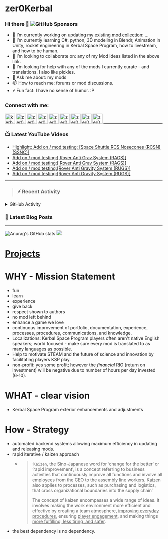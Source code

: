 # zer0Kerbal

### Hi there 👋 ![GitHub Sponsors](https://img.shields.io/github/sponsors/zer0Kerbal?color=purple&label=Github%20Sponsors&style=social)  
- 🔭 I’m currently working on updating my [existing mod collection](https://tinyurl.com/zer0KModTracker): ...
- 🌱 I’m currently learning C#, python, 3D modeling in Blendr, Animation in Unity, rocket engineering in Kerbal Space Program, how to livestream, and how to be human.
- 👯 I’m looking to collaborate on: any of my Mod Ideas listed in the above link.
- 🤔 I’m looking for help with any of the mods I currently curate - and translations. I also like pickles.
- 💬 Ask me about: my mods 
- 📫 How to reach me: forums or mod discussions.
- ⚡ Fun fact: I have no sense of humor. :P

### Connect with me:

<!--[<img align="left" alt="kerbalspaceprogram.com" width="32px" src="https://kerbalspaceprogram.com//favicon.ico" />][website]-->
[<img align="left" alt="kerbalspaceprogram.com" width="32px" src="https://cdn.icon-icons.com/icons2/1381/PNG/32/kerbalspaceprogram_93898.png" />][website]
[<img align="left" alt="zer0Kerbal | CurseForge" width="32px" src="https://cdn.jsdelivr.net/npm/simple-icons@v3/icons/curseforge.svg" />][curseforge]
[<img align="left" alt="zer0Kerbal | Reddit" width="32px" src="https://cdn.icon-icons.com/icons2/1945/PNG/512/iconfinder-reddit-4661631_122483.png" />][reddit]
[<img align="left" alt="zer0Kerbal | Patreon" width="32px" src="https://cdn.icon-icons.com/icons2/2429/PNG/512/patreon_logo_icon_147253.png" />][patreon]
[<img align="left" alt="zer0Kerbal | YouTube" width="32px" src="https://cdn.icon-icons.com/icons2/836/PNG/512/Youtube_icon-icons.com_66802.png" />][youtube]
[<img align="left" alt="zer0Kerbal | Twitch" width="32px" src="https://cdn.icon-icons.com/icons2/2699/PNG/512/twitch_logo_icon_170383.png" />][twitch]
[<img align="left" alt="zer0Kerbal | PayPal" width="32px" src="https://cdn.icon-icons.com/icons2/2699/PNG/512/paypal_logo_icon_168055.png" />][paypal]
[<img align="left" alt="zer0Kerbal | Buy Me a Coffee" width="32px" src="https://www.buymeacoffee.com/assets/img/bmc-meta-new/new/favicon.ico" />][buymeacoffee]
<!-- [<img align="left" alt="zer0Kerbal | buy me a coffee" width="22px" src="https://cdn.jsdelivr.net/npm/simple-icons@v3/icons/buymeacoffee.svg" />][buymeacoffee] -->
[<img align="left" alt="zer0Kerbal | Twitter" width="32px" src="https://cdn.icon-icons.com/icons2/836/PNG/32/Twitter_icon-icons.com_66803.png" />][twitter]
<!-- [<img align="left" alt="zer0Kerbal | Twitter" width="22px" src="https://cdn.jsdelivr.net/npm/simple-icons@v3/icons/twitter.svg" />][twitter] -->
<br />

---

### 📺 Latest YouTube Videos

<!-- YOUTUBE:START -->
- [Highlight: Add on / mod testing: [Space Shuttle RCS Nosecones &lpar;RCSN&rpar; &lpar;SSNC&rpar;]](https://www.youtube.com/watch?v=RJc-QvbX6VQ)
- [Add on / mod testing:[ Rover Anti Grav System &lpar;RAGS&rpar;]](https://www.youtube.com/watch?v=NeLISUou36c)
- [Add on / mod testing:[ Rover Anti Grav System &lpar;RAGS&rpar;]](https://www.youtube.com/watch?v=QyRfY0lpju0)
- [Add on / mod testing:[Rover Anti Gravity System &lpar;RUGS&rpar;]](https://www.youtube.com/watch?v=3vx80qaI-OI)
- [Add on / mod testing:[Rover Anti Gravity System &lpar;RUGS&rpar;]](https://www.youtube.com/watch?v=GLQqNlzc4N0)
<!-- YOUTUBE:END -->

---

>### :zap: Recent Activity

<details>
  <summary>GitHub Activity</summary>
  
<!--START_SECTION:activity-->
1. ❗️ Opened issue [#51](https://github.com/zer0Kerbal/WernhersOldStuff/issues/51) in [zer0Kerbal/WernhersOldStuff](https://github.com/zer0Kerbal/WernhersOldStuff)
2. 🗣 Commented on [#24](https://github.com/zer0Kerbal/RadialOmniSeparator/issues/24) in [zer0Kerbal/RadialOmniSeparator](https://github.com/zer0Kerbal/RadialOmniSeparator)
3. 🗣 Commented on [#24](https://github.com/zer0Kerbal/RadialOmniSeparator/issues/24) in [zer0Kerbal/RadialOmniSeparator](https://github.com/zer0Kerbal/RadialOmniSeparator)
4. 🗣 Commented on [#25](https://github.com/zer0Kerbal/RadialOmniSeparator/issues/25) in [zer0Kerbal/RadialOmniSeparator](https://github.com/zer0Kerbal/RadialOmniSeparator)
5. 🗣 Commented on [#17](https://github.com/zer0Kerbal/RadialOmniSeparator/issues/17) in [zer0Kerbal/RadialOmniSeparator](https://github.com/zer0Kerbal/RadialOmniSeparator)
6. ❗️ Opened issue [#57](https://github.com/zer0Kerbal/RadialOmniSeparator/issues/57) in [zer0Kerbal/RadialOmniSeparator](https://github.com/zer0Kerbal/RadialOmniSeparator)
7. ❗️ Opened issue [#56](https://github.com/zer0Kerbal/RadialOmniSeparator/issues/56) in [zer0Kerbal/RadialOmniSeparator](https://github.com/zer0Kerbal/RadialOmniSeparator)
8. ❗️ Opened issue [#53](https://github.com/zer0Kerbal/Halloween/issues/53) in [zer0Kerbal/Halloween](https://github.com/zer0Kerbal/Halloween)
9. ❗️ Opened issue [#52](https://github.com/zer0Kerbal/Halloween/issues/52) in [zer0Kerbal/Halloween](https://github.com/zer0Kerbal/Halloween)
10. 🗣 Commented on [#10](https://github.com/zer0Kerbal/Halloween/issues/10) in [zer0Kerbal/Halloween](https://github.com/zer0Kerbal/Halloween)
<!--END_SECTION:activity-->

</details

---

### 📕 Latest Blog Posts

<!-- BLOG-POST-LIST:START -->
<!-- BLOG-POST-LIST:END -->

---

<!--- [![Anurag's GitHub stats](https://github-readme-stats.vercel.app/api?username=zer0Kerbal)](https://github.com/anuraghazra/github-readme-stats) -->
![Anurag's GitHub stats](https://github-readme-stats.vercel.app/api?username=zer0Kerbal&show_icons=true) <img src="https://github-readme-stats.vercel.app/api/top-langs/?username=zer0kerbal&layout=compact&hide_border=true&bg_color=bada55&langs_count=4">  

# [Projects](projects.md)
   
  
# WHY - Mission Statement

* fun
* learn
* experience
* give back
* respect shown to authors
* no mod left behind
* enhance a game we love
* continuous improvement of portfolio, documentation, experience, processes, procedures, communications, and knowledge.
* Localizations: Kerbal Space Program players often aren't native English speakers; world focused - make sure every mod is translated to as many languages as possible.
* Help to motivate STEAM and the future of science and innovation by facilitating players KSP play.
* non-profit: yes some profit; however the *financial* RIO (return on investment) will be negative due to number of hours per day invested (6-10).

# WHAT - clear vision

* Kerbal Space Program exterior enhancements and adjustments

# How - Strategy

* automated backend systems allowing maximum efficiency in updating and releasing mods.
* rapid iterative / kaizen approach
  * > ‘`Kaizen`, the Sino-Japanese word for ‘change for the better‘ or ‘rapid improvement’, is a concept referring to business activities that continuously improve all functions and involve all employees from the CEO to the assembly line workers. Kaizen also applies to processes, such as purchasing and logistics, that cross organizational boundaries into the supply chain’
    >
    > The concept of kaizen encompasses a wide range of ideas. It involves making the work environment more efficient and effective by creating a team atmosphere, <u>improving everyday procedures</u>, ensuring <u>player engagement</u>, and making things <u>more fulfilling, less tiring, and safer</u>.
- the best dependency is no dependency.

<!--
**zer0Kerbal/zer0Kerbal** is a ✨ _special_ ✨ repository because its `README.md` (this file) appears on your GitHub profile.
<img src="https://wakatime.com/share/@926db0f4-33a1-4545-8aa6-88d1f7186f67/18dd85d3-f64d-4bcc-a3c3-65302497efc0.svg" width=600 height=600> -->

[website]: https://forum.kerbalspaceprogram.com/index.php?/profile/190933-zer0kerbal/
[youtube]: https://www.youtube.com/channel/UCp9c8IaK4Gjgfj3O9QxrbDw
[twitter]: https://twitter.com/zer0Kerbal
[curseforge]: https://www.curseforge.com/members/zer0kerbal/projects
[twitch]: https://www.twitch.tv/zer0kerbal

[reddit]: https://www.reddit.com/user/zer0Kerbal
[patreon]: https://www.patreon.com/zer0Kerbal
[paypal]: https://www.paypal.com/donate?hosted_button_id=DC22YHMEJREKL
[buymeacoffee]: http://buymeacoffee.com/zer0Kerbal

